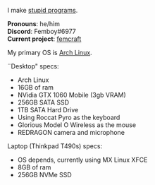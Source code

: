 I make [stupid programs](https://github.com/greysoh/random-projects).  
  
**Pronouns**: he/him  
**Discord**: Femboy#6977  
**Current project**: [femcraft](https://github.com/greysoh/femcraft)

My primary OS is [Arch Linux](https://archlinux.org).  
  
¨Desktop" specs:
* Arch Linux
* 16GB of ram
* NVidia GTX 1060 Mobile (3gb VRAM)
* 256GB SATA SSD
* 1TB SATA Hard Drive
* Using Roccat Pyro as the keyboard
* Glorious Model O Wireless as the mouse
* REDRAGON camera and microphone  
  
Laptop (Thinkpad T490s) specs:
* OS depends, currently using MX Linux XFCE
* 8GB of ram 
* 256GB NVMe SSD